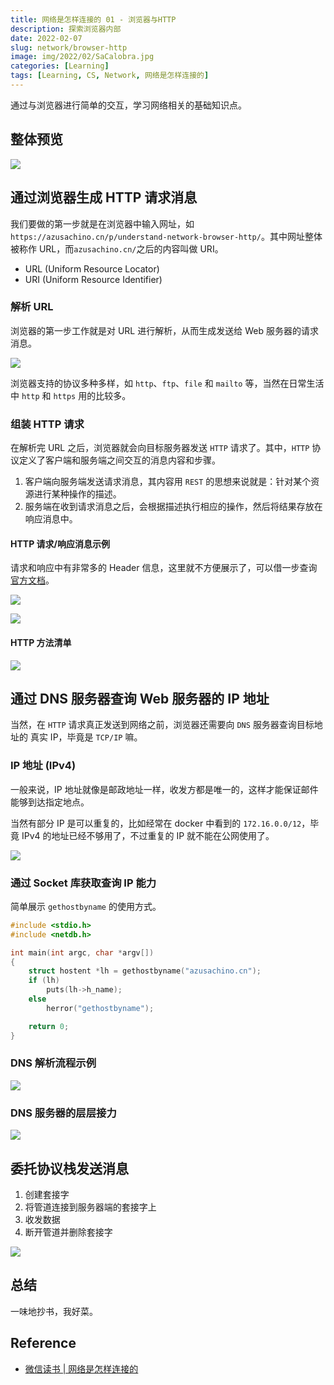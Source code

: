 ```yaml
---
title: 网络是怎样连接的 01 - 浏览器与HTTP
description: 探索浏览器内部
date: 2022-02-07
slug: network/browser-http
image: img/2022/02/SaCalobra.jpg
categories: [Learning]
tags: [Learning, CS, Network, 网络是怎样连接的]
---
```


通过与浏览器进行简单的交互，学习网络相关的基础知识点。

## 整体预览

![ ](img/2022/02/network-preface.jfif)

## 通过浏览器生成 HTTP 请求消息

我们要做的第一步就是在浏览器中输入网址，如`https://azusachino.cn/p/understand-network-browser-http/`。其中网址整体被称作 URL，而`azusachino.cn/`之后的内容叫做 URI。

- URL (Uniform Resource Locator)
- URI (Uniform Resource Identifier)

### 解析 URL

浏览器的第一步工作就是对 URL 进行解析，从而生成发送给 Web 服务器的请求消息。

![ ](img/2022/02/network-http-elements.jfif)

浏览器支持的协议多种多样，如 `http`、`ftp`、`file` 和 `mailto` 等，当然在日常生活中 `http` 和 `https` 用的比较多。

### 组装 HTTP 请求

在解析完 URL 之后，浏览器就会向目标服务器发送 `HTTP` 请求了。其中，`HTTP` 协议定义了客户端和服务端之间交互的消息内容和步骤。

1. 客户端向服务端发送请求消息，其内容用 `REST` 的思想来说就是：针对某个资源进行某种操作的描述。
2. 服务端在收到请求消息之后，会根据描述执行相应的操作，然后将结果存放在响应消息中。

#### HTTP 请求/响应消息示例

请求和响应中有非常多的 Header 信息，这里就不方便展示了，可以借一步查询[官方文档](https://developer.mozilla.org/zh-CN/docs/Glossary/HTTP_header)。

![ ](img/2022/02/network-http-request.png)

![ ](img/2022/02/network-http-response.png)

#### HTTP 方法清单

![ ](img/2022/02/network-http-methods.jfif)

## 通过 DNS 服务器查询 Web 服务器的 IP 地址

当然，在 `HTTP` 请求真正发送到网络之前，浏览器还需要向 `DNS` 服务器查询目标地址的 真实 IP，毕竟是 `TCP/IP` 嘛。

### IP 地址 (IPv4)

一般来说，IP 地址就像是邮政地址一样，收发方都是唯一的，这样才能保证邮件能够到达指定地点。

当然有部分 IP 是可以重复的，比如经常在 docker 中看到的 `172.16.0.0/12`，毕竟 IPv4 的地址已经不够用了，不过重复的 IP 就不能在公网使用了。

![ ](img/2022/02/network-http-ip.jfif)

### 通过 Socket 库获取查询 IP 能力

简单展示 `gethostbyname` 的使用方式。

```c
#include <stdio.h>
#include <netdb.h>

int main(int argc, char *argv[])
{
    struct hostent *lh = gethostbyname("azusachino.cn");
    if (lh)
        puts(lh->h_name);
    else
        herror("gethostbyname");

    return 0;
}
```

### DNS 解析流程示例

![ ](img/2022/02/network-http-dns-resolve.jfif)

### DNS 服务器的层层接力

![ ](img/2022/02/network-http-dns-search.jfif)

## 委托协议栈发送消息

1. 创建套接字
2. 将管道连接到服务器端的套接字上
3. 收发数据
4. 断开管道并删除套接字

![ ](img/2022/02/network-http-socket.jfif)

## 总结

一味地抄书，我好菜。

## Reference

- [微信读书 | 网络是怎样连接的](https://weread.qq.com/web/reader/6f932ec05dd9eb6f96f14b9kc81322c012c81e728d9d180)
